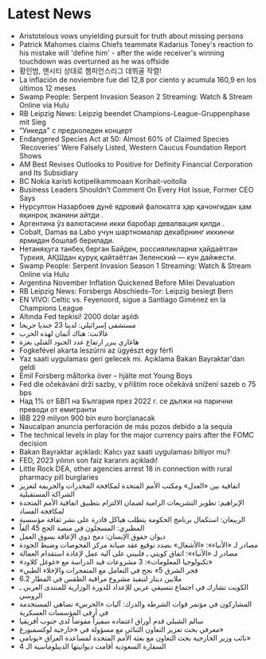 # Latest News
-  Aristotelous vows unyielding pursuit for truth about missing persons
-  Patrick Mahomes claims Chiefs teammate Kadarius Toney's reaction to his mistake will 'define him' - after the wide receiver's winning touchdown was overturned as he was offside
-  황인범, 맨시티 상대로 챔피언스리그 데뷔골 작렬!
-  La inflación de noviembre fue del 12,8 por ciento y acumula 160,9 en los últimos 12 meses
-  Swamp People: Serpent Invasion Season 2 Streaming: Watch & Stream Online via Hulu
-  RB Leipzig News: Leipzig beendet Champions-League-Gruppenphase mit Sieg
-  "Уикеда" с предколеден концерт
-  Endangered Species Act at 50: Almost 60% of Claimed Species ‘Recoveries’ Were Falsely Listed, Western Caucus Foundation Report Shows
-  AM Best Revises Outlooks to Positive for Definity Financial Corporation and Its Subsidiary
-  BC Nokia karisti kotipelikammoaan Korihait-voitolla
-  Business Leaders Shouldn’t Comment On Every Hot Issue, Former CEO Says
-  Нурсултон Назарбоев дунё ядровий фалокатга ҳар қачонгидан ҳам яқинроқ эканини айтди .
-  Аргентина ўз валютасини икки баробар девалвация қилди .
-  Cobalt, Damas ва Labо учун шартномалар декабрнинг иккинчи ярмидан бошлаб берилади.
-  Нетаняҳуга танбеҳ берган Байден, россияликларни ҳайдаётган Туркия, АҚШдан қуруқ қайтаётган Зеленский — кун дайжести.
-  Swamp People: Serpent Invasion Season 1 Streaming: Watch & Stream Online via Hulu
-  Argentina November Inflation Quickened Before Milei Devaluation
-  RB Leipzig News: Forsbergs Abschieds-Tor: Leipzig besiegt Bern
-  EN VIVO: Celtic vs. Feyenoord, sigue a Santiago Giménez en la Champions League
-  Altında Fed tepkisi! 2000 dolar aşıldı
-  مستشفى إسرائيلي: لدينا 23 جنديا جريحا
-  غالانت: هناك أثمان لهذه الحرب
-  هاغاري يبرر ارتفاع عدد الجنود القتلى بغزة
-  Fogkefével akarta leszúrni az ügyészt egy férfi
-  Yaz saati uygulaması geri gelecek mi. Açıklama Bakan Bayraktar'dan geldi
-  Emil Forsberg måltorka över – hjälte mot Young Boys
-  Fed dle očekávání drží sazby, v příštím roce očekává snížení sazeb o 75 bps
-  Над 1% от БВП на България през 2022 г. се дължи на парични преводи от емигранти
-  İBB 229 milyon 900 bin euro borçlanacak
-  Naucalpan anuncia perforación de más pozos debido a la sequía
-  The technical levels in play for the major currency pairs after the FOMC decision
-  Bakan Bayraktar açıkladı: Kalıcı yaz saati uygulaması bitiyor mu?
-  FED, 2023 yılının son faiz kararını açıkladı!
-  Little Rock DEA, other agencies arrest 18 in connection with rural pharmacy pill burglaries
-  اتفاقية بين «العدل» ومكتب الأمم المتحدة لمكافحة المخدرات والجريمة لتعزيز الشراكة المستقبلية
-  الإبراهيم: تطوير التشريعات الرامية لضمان الالتزام بتطبيق اتفاقية الأمم المتحدة لمكافحة الفساد
-  الربيعان: استكمال برنامج الحكومة يتطلب هياكل قادرة على نشر ثقافة مؤسسية
-  المطيري: المسجلون في منصة الحج 45 ألفاً
-  ديوان حقوق الإنسان: دمج ذوي الإعاقة بسوق العمل
-  مصادر لـ «الأنباء»: «الأشغال» بصدد توقيع عقد صيانة مركز الفحوصات وضبط الجودة
-  مصادر لـ «الأنباء»: اتفاق كويتي ـ فلبيني على آلية عمل لإعادة استقدام العمالة
-  «تكنولوجيا المعلومات»: 3 مشروعات قيد الدراسة مع «غوغل كلاود»
-  «فجر الشرق 5» نجح في التعامل مع المتفجرات والإخلاء الطبي
-  6.2 ملايين دينار لتنفيذ مشروع مراقبة الطقس في المطار
-  الكويت تشارك في اجتماع تنسيقي عربي للإعداد للدورة الوزارية للمنتدى العربي ـ الروسي
-  المشاركون في مؤتمر قوات الشرطة والدرك: آليات «الحرس» تضاهي المستخدمة في أرقى المؤسسات العسكرية
-  سالم الشبلي قدم أوراق اعتماده سفيراً مفوضاً لدى جنوب أفريقيا
-  معرفي بحث تعزيز التعاون الثنائي مع مسؤولة في «خارجية لوكسمبورغ»
-  نائب وزير الخارجية بحث التعاون مع بعثة الأمم المتحدة لمساعدة العراق «يونامي»
-  السفارة السعودية أقامت ديوانيتها الديبلوماسية الـ 4
